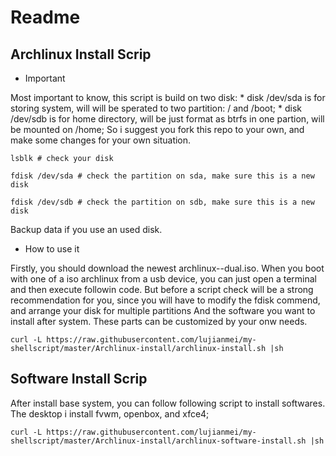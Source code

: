 # Readme
## Archlinux Install Scrip

   + Important

   Most important to know, this script is build on two disk:
     * disk /dev/sda is for storing system, will will be sperated to two partition: / and /boot;
     * disk /dev/sdb is for home directory, will be just format as btrfs in one partion, will be mounted on /home;
   So i suggest you fork this repo to your own, and make some changes for your own situation.
   ```
   lsblk # check your disk
   ```
   ```
   fdisk /dev/sda # check the partition on sda, make sure this is a new disk
   ```
   ```
   fdisk /dev/sdb # check the partition on sdb, make sure this is a new disk
   ```

   Backup data if you use an used disk.

   + How to use it

   Firstly, you should download the newest archlinux-<date>-dual.iso.
   When you boot with one of a iso archlinux from a usb device, you can just open a terminal and then execute followin code.
   But before a script check will be a strong recommendation for you, since you will have to modify the fdisk commend, and arrange your disk for multiple partitions
   And the software you want to install after system. These parts can be customized by your onw needs.

   ```
   curl -L https://raw.githubusercontent.com/lujianmei/my-shellscript/master/Archlinux-install/archlinux-install.sh |sh
   ```

## Software Install Scrip

   After install base system, you can follow following script to install softwares.
   The desktop i install fvwm, openbox, and xfce4;

   ```
   curl -L https://raw.githubusercontent.com/lujianmei/my-shellscript/master/Archlinux-install/archlinux-software-install.sh |sh
   ```
